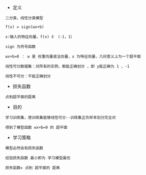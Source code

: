 * 定义

```
二分类，线性分类模型

f(x) = sign(wx+b)

x:输入的特征向量，f(x) ∈ （-1，1）

sign 为符号函数

wx+b=0 ： w 是 权重向量或法向量，x 为特征向量，几何意义上为一个超平面

线性可分数据集：对所有的实例，都能正确划分 ，即 y能正确为 1 ，-1

线性不可分：不能正确划分
```

* 损失函数

```
点到超平面的距离
```

* 目的

```
学习训练集，使训练集能够线性可分--训练集正负样本划分完全对

得到了模型函数 wx+b=0 的 超平面

```

* 学习策略

```
模型必然会有损失函数

经验损失函数 最小即为 学习模型最优

损失函数= 点到 超平面的 距离
```



